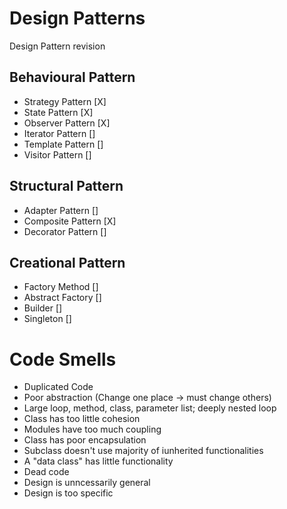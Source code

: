 # Design Patterns
Design Pattern revision

## Behavioural Pattern
* Strategy Pattern      [X]
* State Pattern         [X]
* Observer Pattern      [X]
* Iterator Pattern      []
* Template Pattern      []
* Visitor Pattern       []

## Structural Pattern
* Adapter Pattern       []
* Composite Pattern     [X]
* Decorator Pattern     []
## Creational Pattern
* Factory Method        []
* Abstract Factory      []
* Builder               []
* Singleton             []

# Code Smells
* Duplicated Code
* Poor abstraction (Change one place -> must change others)
* Large loop, method, class, parameter list; deeply nested loop
* Class has too little cohesion
* Modules have too much coupling
* Class has poor encapsulation
* Subclass doesn't use majority of iunherited functionalities
* A "data class" has little functionality
* Dead code
* Design is unncessarily general
* Design is too specific